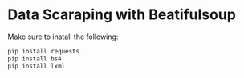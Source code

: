 # Data Scaraping with Beatifulsoup

Make sure to install the following:

```python
pip install requests
pip install bs4
pip install lxml
```